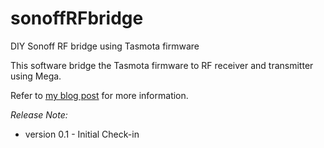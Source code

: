 # sonoffRFbridge
DIY Sonoff RF bridge using Tasmota firmware

This software bridge the Tasmota firmware to RF receiver and transmitter using Mega. 

Refer to [my blog post](https://iotdiary.blogspot.sg/2017/08/diy-sonoff-rf-bridge.html) for more information.

*Release Note:*
* version 0.1 - Initial Check-in
